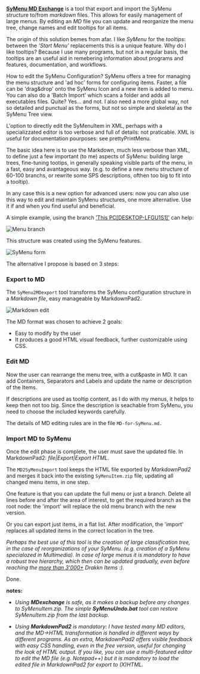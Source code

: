 [**SyMenu MD Exchange**](https://github.com/msillano/ms_symtools/tree/main/MDexchange  "Download from GitHub") is a tool that export and import the SyMenu structure to/from *markdown* files. This allows for easily management of large menus. By editing an *MD* file you can update and reorganize the menu tree, change names and edit tooltips for all items. 

The origin of this solution bemes from afar. I like *SyMenu* for the *tooltips*: between the *'Start Menu'* replacements this is a unique feature. Why do I like tooltips? Because I use many programs, but not in a regular basis, the tooltips are an useful aid in remebering information about programs and features, documentation, and workflows.

How to edit the SyMenu Configuration? SyMenu offers a tree for managing the menu structure and 'ad hoc' forms for configuring items. Faster, a file can be 'drag&drop' onto the SyMenu Icon and a new item is added to menu. You can also do a 'Batch Import' which scans a folder and adds all executables files. Quite? Yes... and not. I also need a more global way, not so detailed and punctual as the forms, but not so simple and skeletal as the SyMenu Tree view. 

L'option to directly edit the SyMenuItem in XML, perhaps with a specializzated editor is too verbose and full of details: not praticable. XML is useful for documentation pourposes: see prettyPrintMenu.

The basic idea here is to use the Markdown, much less verbose than XML, to define just a few important (to me) aspects of SyMenu: building large trees, fine-tuning tootips, in generally speaking visible parts of the menu, in a fast, easy and avantageous way. (e.g. to define a new menu structure of 60-100 branchs, or rewrite some SPS descriptions, ofthen too big to fit into a tooltip).

In any case this is a new option for advanced users: now you can also use this way to edit and maintain SyMenu structures, one more alternative. Use it if and when you find useful and beneficial.

A simple example, using the branch ['This PC[DESKTOP-LFGU1S1]'](https://www.ugmfree.it/Forum/messages.aspx?TopicID=830) can help: 

![Menu branch](https://github.com/msillano/ms_symtools/blob/main/img/fig101.jpg?raw=true)
   
This structure was created using the SyMenu features.

![SyMenu form](https://github.com/msillano/ms_symtools/blob/main/img/fig010.jpg?raw=true)

The alternative I propose is based on 3 steps:

### Export to MD ##
The `SyMenu2MDexport` tool transforms the SyMenu configuration structure in a *Markdown file*, easy manageable by MarkdownPad2.

![Markdown edit](https://github.com/msillano/ms_symtools/blob/main/img/fig011.jpg?raw=true)

The MD format was chosen to achieve 2 goals:

- Easy to modify by the user
- It produces a good HTML visual feedback, further customizable using CSS.

### Edit MD
Now the user can rearrange the menu tree, with a cut&paste in MD. It can add Containers, Separators and Labels and update the name or description of the Items.

If descriptions are used as tooltip content, as I do with my menus, it helps to keep then not too big. Since the description is seachable from SyMenu, you need to choose the included keywords carefully.

The details of MD editing rules are in the file `MD-for-SyMenu.md.` 

### Import MD to SyMenu
Once the edit phase is complete, the user must save the updated file. In MarkdownPad2: *file|Export|Export HTML*.

The `MD2SyMenuImport` tool keeps the HTML file exported by *MarkdownPad2* and merges it back into the existing `SyMenuItem.zip` file, updating all changed menu items,  in one step.

One feature is that you can update the full menu or just a branch. Delete all lines before and after the area of interest, to get the required branch as the root node: the 'import' will replace the old menu branch with the new version. 

Or you can export just items, in a flat list. After modification, the 'import' replaces all updated items in the correct location in the tree.

*Perhaps the best use of this tool is the creation of large classification tree, in the case of reorganizations of your SyMenu. (e.g. creation of a SyMenu specialozed in Multimedia). In case of large menus it is mandatory to have a robust tree hierarchy, which then can be updated gradually, even before reaching the [more than 3'000+](https://www.ugmfree.it/Forum/messages.aspx?TopicID=817) Drakkn Items :).*

Done.

**notes:**

- *Using **MDexchange** is safe, as it makes a backup before any changes to SyMenuItem.zip. The simple **SyMenuUndo.bat** tool can restore SyMenuItem.zip from the last backup.*

- *Using **MarkdownPad2** is mandatory: I have tested many MD editors, and the MD->HTML  transformation is handled in different ways by different programs. As an extra, MarkdownPad2 offers visible feedback with easy CSS handling, even in the free version, useful for changing the look of HTML output. If you like, you can use a multi-featured editor to edit the MD file (e.g. Notepad++) but it is mandatory to load  the edited file in MarkdownPad2 for export to (X)HTML.*
